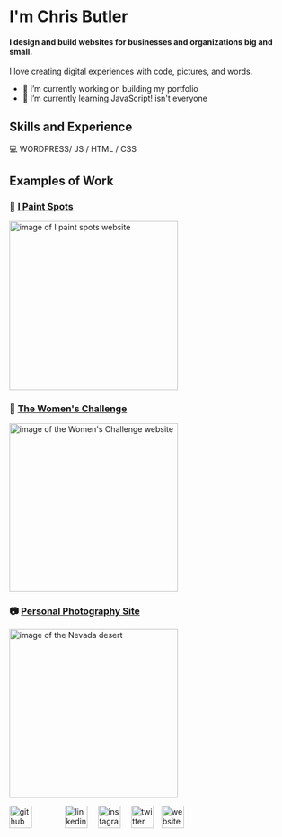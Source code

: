 # I'm Chris Butler
#### I design and build websites for businesses and organizations big and small.
I love creating digital experiences with code, pictures, and words.

- 🔭 I’m currently working on building my portfolio 
- 🌱 I’m currently learning JavaScript! isn't everyone 


## Skills and Experience

:computer: WORDPRESS/ JS / HTML / CSS

## Examples of Work



### :dog: [I Paint Spots](https://www.ipaintspots.com)
<img src="https://www.ipaintspots.com/wp-content/themes/ipaintspots/assets/img/goat-large.jpg" width="300" alt="image of I paint spots website">


### :bicyclist: [The Women's Challenge](https://challenge.chrisbutler.us)
<img src="https://www.chrisbutlerdigital.com/img/womenschallenge.jpg" width="300" alt="image of the Women's Challenge website">

### :camera: [Personal Photography Site](https://chrisbutler.us)
<img src="https://www.chrisbutler.us/wp-content/uploads/2018/03/splash-desktop-1-1024x681.jpg" width="300" alt="image of the Nevada desert">

[<img src='https://cdn.jsdelivr.net/npm/simple-icons@3.0.1/icons/github.svg' alt='github' height='40' style='margin-right: 40px;'>](https://github.com/csbutlers)  [<img src='https://cdn.jsdelivr.net/npm/simple-icons@3.0.1/icons/linkedin.svg' alt='linkedin' height='40' style='padding-left: 15px;'>](https://www.linkedin.com/in/chris-s-butler/)  [<img src='https://cdn.jsdelivr.net/npm/simple-icons@3.0.1/icons/instagram.svg' alt='instagram' height='40' style='padding-left: 15px;'>](https://www.instagram.com/csbphotos/)  [<img src='https://cdn.jsdelivr.net/npm/simple-icons@3.0.1/icons/twitter.svg' alt='twitter' height='40' style='padding-left: 15px;'>](https://twitter.com/_chrisbutler)  [<img src='https://cdn.jsdelivr.net/npm/simple-icons@3.0.1/icons/icloud.svg' alt='website' height='40' style='padding-left: 10px;'>](https://www.chrisbutlerdigital.com)  

